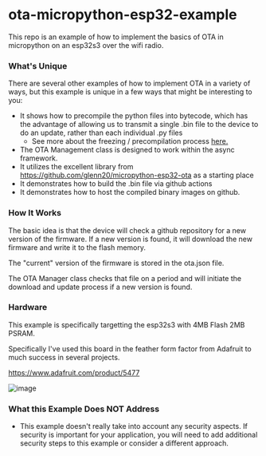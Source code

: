 # ota-micropython-esp32-example
This repo is an example of how to implement the basics of OTA in micropython on an esp32s3 over the wifi radio.

### What's Unique
There are several other examples of how to implement OTA in a variety of ways, but this example is unique in a few ways that might be interesting to you:

* It shows how to precompile the python files into bytecode, which has the advantage of allowing us to transmit a single .bin file to the device to do an update, rather than each individual .py files
    * See more about the freezing / precompilation process [here.](https://docs.micropython.org/en/latest/reference/manifest.html#summary)
* The OTA Management class is designed to work within the async framework.
* It utilizes the excellent library from https://github.com/glenn20/micropython-esp32-ota as a starting place
* It demonstrates how to build the .bin file via github actions
* It demonstrates how to host the compiled binary images on github. 

### How It Works
The basic idea is that the device will check a github repository for a new version of the firmware. If a new version is found, it will download the new firmware and write it to the flash memory.

The "current" version of the firmware is stored in the ota.json file.

The OTA Manager class checks that file on a period and will initiate the download and update process if a new version is found.

### Hardware

This example is specifically targetting the esp32s3 with 4MB Flash 2MB PSRAM.

Specifically I've used this board in the feather form factor from Adafruit to much success in several projects.

https://www.adafruit.com/product/5477

![image](https://github.com/user-attachments/assets/7f419e60-7f1b-4412-897e-798cfacb56c2)

### What this Example Does NOT Address

* This example doesn't really take into account any security aspects. If security is important for your application, you will need to add additional security steps to this example or consider a different approach.

